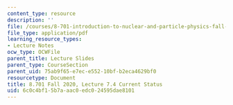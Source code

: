 ```yaml
---
content_type: resource
description: ''
file: /courses/8-701-introduction-to-nuclear-and-particle-physics-fall-2020/6c0c4bf15b7aaac0edc024595dae8101_MIT8_701f20_lec7.4.pdf
file_type: application/pdf
learning_resource_types:
- Lecture Notes
ocw_type: OCWFile
parent_title: Lecture Slides
parent_type: CourseSection
parent_uid: 75ab9f65-e7ec-e552-10bf-b2eca4629bf0
resourcetype: Document
title: 8.701 Fall 2020, Lecture 7.4 Current Status
uid: 6c0c4bf1-5b7a-aac0-edc0-24595dae8101
---
```

